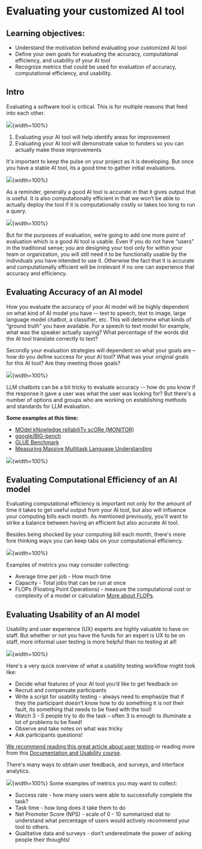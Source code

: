 
# Evaluating your customized AI tool


## Learning objectives:

- Understand the motivation behind evaluating your customized AI tool
- Define your own goals for evaluating the accuracy, computational efficiency, and usability of your AI tool
- Recognize metrics that could be used for evaluation of accuracy, computational efficiency, and usability.

## Intro

Evaluating a software tool is critical. This is for multiple reasons that feed into each other.  

![](03g-Determining-AI-Needs-evaluation_files/figure-docx//1rdVYJyS7xLYDsoZwC99VyQSnnaKelUnsVG4j2rHWjFA_g2a0db34665a_0_6.png){width=100%}

1. Evaluating your AI tool will help identify areas for improvement
2. Evaluating your AI tool will demonstrate value to funders so you can actually make those improvements

It's important to keep the pulse on your project as it is developing. But once you have a stable AI tool, its a good time to gather initial evaluations.

![](03g-Determining-AI-Needs-evaluation_files/figure-docx//1ucUX_guHTpuFipcdMKgi_8BGKNzLYtntobyEqZYdDFM_g2a6c15e7d80_0_0.png){width=100%}

As a reminder, generally a good AI tool is accurate in that it gives output that is useful. It is also computationally efficient in that we won’t be able to actually deploy the tool if it is computationally costly or takes too long to run a query.

![](03g-Determining-AI-Needs-evaluation_files/figure-docx//1ucUX_guHTpuFipcdMKgi_8BGKNzLYtntobyEqZYdDFM_g2a6c15e7d80_0_176.png){width=100%}

But for the purposes of evaluation, we’re going to add one more point of evaluation which is a good AI tool is usable. Even if you do not have “users” in the traditional sense; you are designing your tool only for within your team or organization, you will still need it to be functionally usable by the individuals you have intended to use it. Otherwise the fact that it is accurate and computationally efficient will be irrelevant if no one can experience that accuracy and efficiency.


## Evaluating Accuracy of an AI model

How you evaluate the accuracy of your AI model will be highly dependent on what kind of AI model you have -- text to speech, text to image, large language model chatbot, a classifier, etc. This will determine what kinds of “ground truth” you have available. For a speech to text model for example, what was the speaker actually saying? What percentage of the words did the AI tool translate correctly to text?

Secondly your evaluation strategies will dependent on what your goals are – how do you define success for your AI tool? What was your original goals for this AI tool? Are they meeting those goals?

![](03g-Determining-AI-Needs-evaluation_files/figure-docx//1ucUX_guHTpuFipcdMKgi_8BGKNzLYtntobyEqZYdDFM_g2a6c15e7d80_0_400.png){width=100%}

LLM chatbots can be a bit tricky to evaluate accuracy -- how do you know if the response it gave a user was what the user was looking for? But there's a number of options and groups who are working on establishing methods and standards for LLM evaluation.

**Some examples at this time:**
- [MOdel kNowledge relIabiliTy scORe (MONITOR)](https://arxiv.org/pdf/2310.09820.pdf)
- [google/BIG-bench](https://github.com/google/BIG-bench)
- [GLUE Benchmark](https://gluebenchmark.com/)
- [Measuring Massive Multitask Language Understanding](https://github.com/hendrycks/test)  

![](03g-Determining-AI-Needs-evaluation_files/figure-docx//1ucUX_guHTpuFipcdMKgi_8BGKNzLYtntobyEqZYdDFM_g2a6c15e7d80_0_329.png){width=100%}


## Evaluating Computational Efficiency of an AI model

Evaluating computational efficiency is important not only for the amount of time it takes to get useful output from your AI tool, but also will influence your computing bills each month. As mentioned previously, you'll want to strike a balance between having an efficient but also accurate AI tool.

Besides being shocked by your computing bill each month, there's more fore thinking ways you can keep tabs on your computational efficiency.


![](03g-Determining-AI-Needs-evaluation_files/figure-docx//1ucUX_guHTpuFipcdMKgi_8BGKNzLYtntobyEqZYdDFM_g2a6c15e7d80_0_329.png){width=100%}

Examples of metrics you may consider collecting:   
- Average time per job - How much time
- Capacity - Total jobs that can be run at once
- FLOPs (Floating Point Operations) - measure the computational cost or complexity of a model or calculation [More about FLOPs](https://www.kdnuggets.com/2023/06/calculate-computational-efficiency-deep-learning-models-flops-macs.html).

## Evaluating Usability of an AI model

Usability and user experience (UX) experts are highly valuable to have on staff. But whether or not you have the funds for an expert is UX to be on staff, more informal user testing is more helpful than no testing at all!

![](03g-Determining-AI-Needs-evaluation_files/figure-docx//1ucUX_guHTpuFipcdMKgi_8BGKNzLYtntobyEqZYdDFM_g2a6c15e7d80_0_387.png){width=100%}

Here's a very quick overview of what a usability testing workflow might look like:

- Decide what features of your AI tool you’d like to get feedback on
- Recruit and compensate participants
- Write a script for usability testing - always need to emphasize that if they the participant doesn’t know how to do something it is not their fault, its something that needs to be fixed with the tool!
- Watch 3 - 5 people try to do the task – often 3 is enough to illuminate a lot of problems to be fixed!
- Observe and take notes on what was tricky
- Ask participants questions!

[We recommend reading this great article about user testing](https://uxstudioteam.com/ux-blog/usability-testing/) or reading more from this [Documentation and Usability course](https://jhudatascience.org/Documentation_and_Usability/index.html#available-course-formats).

There's many ways to obtain user feedback, and surveys, and interface analytics.

![](03g-Determining-AI-Needs-evaluation_files/figure-docx//1ucUX_guHTpuFipcdMKgi_8BGKNzLYtntobyEqZYdDFM_g2a6c15e7d80_0_329.png){width=100%}
Some examples of metrics you may want to collect:

- Success rate - how many users were able to successfully complete the task?
- Task time - how long does it take them to do
- Net Promoter Score (NPS) - scale of 0 - 10 summarized stat to understand what percentage of users would actively recommend your tool to others.
- Qualitative data and surveys - don’t underestimate the power of asking people their thoughts!
